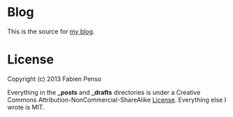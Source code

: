 # Blog

This is the source for [my blog](http://blog.penso.info).

# License

Copyright (c) 2013 Fabien Penso

Everything in the **_posts** and **_drafts** directories is under a Creative
Commons Attribution-NonCommercial-ShareAlike
[License](http://creativecommons.org/licenses/by-nc-sa/3.0/). Everything else
I wrote is MIT.
